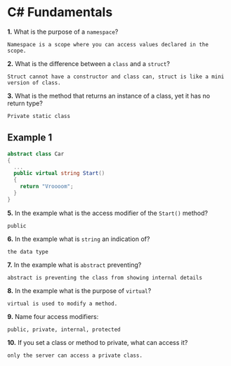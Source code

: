 # C# Fundamentals


**1.** What is the purpose of a `namespace`?
<!-- enter you answer in the space below -->
```
Namespace is a scope where you can access values declared in the scope.

```
**2.** What is the difference between a `class` and a `struct`?
<!-- enter you answer in the space below -->
```
Struct cannot have a constructor and class can, struct is like a mini version of class.

```
**3.** What is the method that returns an instance of a class, yet it has no return type?
<!-- enter you answer in the space below -->
```
Private static class

```
## Example 1
```c#
abstract class Car
{
  ...
  public virtual string Start()
  {
    return "Vroooom";
  }
}
```
**5.** In the example what is the access modifier of the `Start()` method?
<!-- enter you answer in the space below -->
```
public

```
**6.** In the example what is `string` an indication of?
<!-- enter you answer in the space below -->
```
the data type

```
**7.** In the example what is `abstract` preventing?
<!-- enter you answer in the space below -->
```
abstract is preventing the class from showing internal details

```
**8.** In the example what is the purpose of `virtual`?
<!-- enter you answer in the space below -->
```
virtual is used to modify a method.

```
**9.** Name four access modifiers:
<!-- enter you answer in the space below -->
```
public, private, internal, protected

```
**10.** If you set a class or method to private, what can access it?
<!-- enter you answer in the space below -->
```
only the server can access a private class.

```